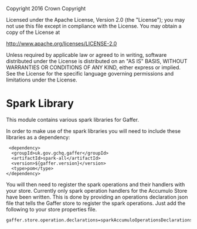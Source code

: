 Copyright 2016 Crown Copyright

Licensed under the Apache License, Version 2.0 (the "License");
you may not use this file except in compliance with the License.
You may obtain a copy of the License at

  http://www.apache.org/licenses/LICENSE-2.0

Unless required by applicable law or agreed to in writing, software
distributed under the License is distributed on an "AS IS" BASIS,
WITHOUT WARRANTIES OR CONDITIONS OF ANY KIND, either express or implied.
See the License for the specific language governing permissions and
limitations under the License.


Spark Library
============
This module contains various spark libraries for Gaffer.

In order to make use of the spark libraries you will need to include these libraries as a dependency:

```
 <dependency>
  <groupId>uk.gov.gchq.gaffer</groupId>
  <artifactId>spark-all</artifactId>
  <version>${gaffer.version}</version>
  <type>pom</type>
</dependency>
```

You will then need to register the spark operations and their handlers with your store. Currently only spark operation handlers for the Accumulo Store have been written.
This is done by providing an operations declaration json file that tells the Gaffer store to register the spark operations.
Just add the following to your store properties file.
```
gaffer.store.operation.declarations=sparkAccumuloOperationsDeclarations.json
```